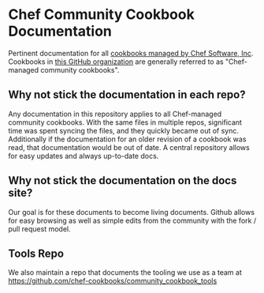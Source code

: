 # Chef Community Cookbook Documentation

Pertinent documentation for all [cookbooks managed by Chef Software, Inc](https://github.com/chef-cookbooks). Cookbooks in [this GitHub organization](https://github.com/chef-cookbooks) are generally referred to as "Chef-managed community cookbooks".

## Why not stick the documentation in each repo?

Any documentation in this repository applies to all Chef-managed community cookbooks. With the same files in multiple repos, significant time was spent syncing the files, and they quickly became out of sync. Additionally if the documentation for an older revision of a cookbook was read, that documentation would be out of date. A central repository allows for easy updates and always up-to-date docs.

## Why not stick the documentation on the docs site?

Our goal is for these documents to become living documents. Github allows for easy browsing as well as simple edits from the community with the fork / pull request model.

## Tools Repo

We also maintain a repo that documents the tooling we use as a team at <https://github.com/chef-cookbooks/community_cookbook_tools>
